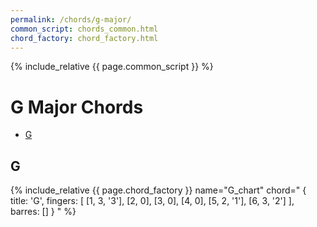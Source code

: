 ```yaml
---
permalink: /chords/g-major/
common_script: chords_common.html
chord_factory: chord_factory.html
---
```

{% include_relative {{ page.common_script }} %}

# G Major Chords
- [G](#g)

## G

{% include_relative {{ page.chord_factory }}
   name="G_chart"
   chord="
    {
       title: 'G',
       fingers: [
         [1, 3, '3'],
         [2, 0],
         [3, 0],
         [4, 0],
         [5, 2, '1'],
         [6, 3, '2']
       ],
       barres: []
    }
   "
%}

